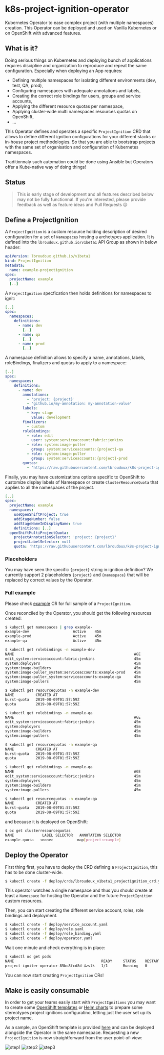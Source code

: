 # k8s-project-ignition-operator

Kubernetes Operator to ease complex project (with multiple namespaces) creation. This Operator can be deployed and used on Vanilla Kubernetes or on OpenShift with advanced features.

## What is it?

Doing serious things on Kubernetes and deploying bunch of applications requires discipline and organization to reproduce and repeat the same configuration. Especially when deploying an App requires:
* Defining multiple namespaces for isolating different environments (dev, test, QA, prod),
* Configuring namespaces with adequate annotations and labels,
* Creating the correct role bindings for users, groups and service accounts,
* Applying the different resource quotas per namespace,
* Applying cluster-wide multi namespaces resources quotas on OpenShift,
* ...

This Operator defines and operates a specific `ProjectIgnition` CRD that allows to define different ignition configurations for your different stacks or in-house project methodologies. So that you are able to bootstrap projects with the same set of organisation and configuration of Kubernetes namespaces.

Traditionnaly such automation could be done using Ansible but Operators offer a Kube-native way of doing things!

## Status 

> This is early stage of development and all features described below may not be fully functionnal. If you're interested, please provide feedback as well as feature ideas and Pull Requests 😉


## Define a ProjectIgnition

A `ProjectIgnition` is a custom resource holding description of desired configuration for a set of `Namespaces` hosting a archetypes application. It is defined into the `lbroudoux.github.io/v1beta1` API Group as shown in below header:

```yaml
apiVersion: lbroudoux.github.io/v1beta1
kind: ProjectIgnition
metadata:
  name: example-projectignition
spec:
  projectName: example
  [..]
```

A `ProjectIgnition` specfication then holds definitions for namespaces to ignit:

```yaml
[..]
spec:
  namespaces:
    definitions:
      - name: dev
        [..]
      - name: qa
        [..]
      - name: prod
        [..]
```

A namespace definition allows to specify a name, annotations, labels, roleBindings, finalizers and quotas to apply to a namespace:

```yaml
[..]
spec:
  namespaces:
    definitions:
      - name: dev
        annotations:
          - 'project: {project}'
          - 'github.io/my-annotation: my-annotation-value'
        labels:
          - key: stage
            value: development
        finalizers:
          - custom
        roleBindings:
          - role: edit
            user: system:serviceaccount:fabric:jenkins
          - role: system:image-puller
            group: system:serviceaccounts:{project}-qa
          - role: system:image-puller
            group: system:serviceaccounts:{project}-prod
        quotas:
          - 'https://raw.githubusercontent.com/lbroudoux/k8s-project-ignition-operator/master/samples/quotas/quota-small.yml'
```

Finally, you may have customizations options specific to OpenShift to customize display labels of Namespace or create `ClusterResourceQuota` that applies to all the namespaces of the project.

```yaml
[..]
spec:
  projectName: example
  namespaces:
    useOpenShiftProject: true
    addStageNumber: false
    addStageNameInDisplayName: true
    definitions: [..]
  openShiftMultiProjectQuota:
    projectAnnotationSelector: 'project: {project}'
    projectLabelSelector: null
    quota: 'https://raw.githubusercontent.com/lbroudoux/k8s-project-ignition-operator/master/samples/quotas/cluster-quota.yml'
```

### Placeholders

You may have seen the specific `{project}` string in ignition definition? We currently support 2 placeholders `{project}` and `{namespace}` that will be replaced by correct values by the Operator.

### Full example

Please check [example](https://github.com/lbroudoux/k8s-project-ignition-operator/blob/master/deploy/crds/lbroudoux_v1beta1_projectignition_cr.yaml) CR for full sample of a `ProjectIgnition`.

Once reconciled by the Operator, you should get the following resources created:

```sh
$ kubectl get namespaces | grep example-
example-dev                    Active    45m
example-prod                   Active    45m
example-qa                     Active    45m

$ kubectl get rolebindings -n example-dev
NAME                                                       AGE
edit_system:serviceaccount:fabric:jenkins                  45m
system:deployers                                           45m
system:image-builders                                      45m
system:image-puller_system:serviceaccounts:example-prod    45m
system:image-puller_system:serviceaccounts:example-qa      45m
system:image-pullers                                       45m

$ kubectl get resourcequotas -n example-dev
NAME          CREATED AT
burst-quota   2019-08-09T01:57:59Z
quota         2019-08-09T01:57:59Z

$ kubectl get rolebindings -n example-qa
NAME                                                       AGE
edit_system:serviceaccount:fabric:jenkins                  45m
system:deployers                                           45m
system:image-builders                                      45m
system:image-pullers                                       45m

$ kubectl get resourcequotas -n example-qa
NAME          CREATED AT
burst-quota   2019-08-09T01:57:59Z
quota         2019-08-09T01:57:59Z

$ kubectl get rolebindings -n example-qa
NAME                                                       AGE
edit_system:serviceaccount:fabric:jenkins                  45m
system:deployers                                           45m
system:image-builders                                      45m
system:image-pullers                                       45m

$ kubectl get resourcequotas -n example-qa
NAME          CREATED AT
burst-quota   2019-08-09T01:57:59Z
quota         2019-08-09T01:57:59Z
```

and because it is deployed on OpenShift:

```sh
$ oc get clusterresourcequotas
NAME             LABEL SELECTOR   ANNOTATION SELECTOR
example-quota   <none>           map[project:example]

```


## Deploy the Operator

First thing first, you have to deploy the CRD defining a `ProjectIgnition`, this has to be done cluster-wide.

```sh
$ kubectl create -f deploy/crds/lbroudoux_v1beta1_projectignition_crd.yaml
```

This operator watches a single namespace and thus you should create at least a `Namespace` for hosting the Operator and the future `ProjectIgnition` custom resources.

Then, you can start creating the different service account, roles, role bindings and deployment.

```sh
$ kubectl create -f deploy/service_account.yaml
$ kubectl create -f deploy/role.yaml
$ kubectl create -f deploy/role_binding.yaml
$ kubectl create -f deploy/operator.yaml
```

Wait one minute and check everything is in place:

```sh
$ kubectl oc get pods                                                             
NAME                                        READY     STATUS    RESTARTS   AGE
project-igniter-operator-85bc8fcd8d-4zslk   1/1       Running   0          1h
````

You can now start creating `ProjectIgnition` CRs!


## Make is easily consumable

In order to get your teams easily start with `ProjectIgnitions` you may want to create some [OpenShift templates](https://docs.openshift.com/container-platform/3.11/dev_guide/templates.html) or [Helm charts](https://helm.io) to prepare some stereotypes project ignitions configuratino, letting just the user set up its project name.

As a sample, an OpenShift template is provided [here](https://github.com/lbroudoux/k8s-project-ignition-operator/blob/master/samples/templates/projectignition-openshift-template.yml) and can be deployed alongside the Operator in the same namespace. Requesting a new `ProjectIgnition` is now straightforward from the user point-of-view:

![step1](./assets/openshift-template-1.png)
![step2](./assets/openshift-template-2.png)
![step3](./assets/openshift-template-3.png)